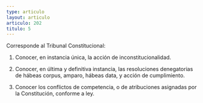 ```yaml
---
type: articulo
layout: articulo
articulo: 202
titulo: 5
---
```

Corresponde al Tribunal Constitucional:

1. Conocer, en instancia única, la acción de inconstitucionalidad.

2. Conocer, en última y definitiva instancia, las resoluciones denegatorias de hábeas corpus, amparo, hábeas data, y acción de cumplimiento.

3. Conocer los conflictos de competencia, o de atribuciones asignadas por la Constitución, conforme a ley.